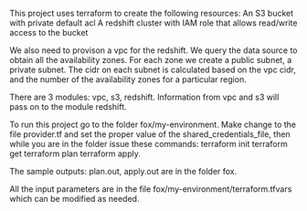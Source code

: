 This project uses terraform to create the following resources:
	An S3 bucket with private default acl
	A redshift cluster with IAM role that allows read/write access to the bucket

We also need to provison a vpc for the redshift. We query the data source to obtain all the availability zones. For each zone we create a public subnet, a private subnet. The cidr on each subnet is calculated based on the vpc cidr, and the number of the availability zones for a particular region.

There are 3 modules: vpc, s3, redshift. Information from vpc and s3 will pass on to the module redshift.

To run this project go to the folder fox/my-environment. Make change to the file provider.tf and set the proper value of the shared_credentials_file, then while you are in the folder issue these commands:
	terraform init
	terraform get
	terraform plan
	terraform apply.

The sample outputs: plan.out, apply.out are in the folder fox.

All the input parameters are in the file fox/my-environment/terraform.tfvars which can be modified as needed.

